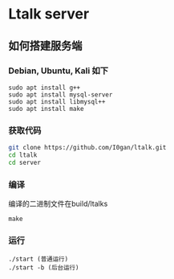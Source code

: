 # Ltalk server

## 如何搭建服务端

### Debian, Ubuntu, Kali 如下

```
sudo apt install g++
sudo apt install mysql-server
sudo apt install libmysql++
sudo apt install make

```
### 获取代码
```sh
git clone https://github.com/I0gan/ltalk.git
cd ltalk
cd server

```
### 编译

编译的二进制文件在build/ltalks

```
make

```

### 运行

```
./start (普通运行)
./start -b (后台运行)

```

